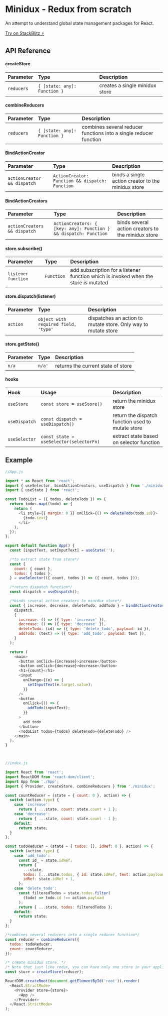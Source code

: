 
# Minidux - Redux from scratch

An attempt to understand global state management packages for React.

[Try on StackBlitz ⚡️](https://stackblitz.com/edit/react-ljxzp2)



## API Reference

#### createStore


| Parameter | Type     | Description                |
| :-------- | :------- | :------------------------- |
| `reducers` | `{ [state: any]: Function }` | creates a single minidux store |


#### combineReducers


| Parameter | Type     | Description                |
| :-------- | :------- | :------------------------- |
| `reducers` | `{ [state: any]: Function }` | combines several reducer functions into a single reducer function |


#### BindActionCreator


| Parameter | Type     | Description                |
| :-------- | :------- | :------------------------- |
| `actionCreator && dispatch` | `ActionCreator: Function && dispatch: Function` | binds a single action creator to the minidux store |

#### BindActionCreators


| Parameter | Type     | Description                |
| :-------- | :------- | :------------------------- |
| `actionCreators && dispatch` | `ActionCreators: { [key: any]: Function } && dispatch: Function` | binds several action creators to the minidux store |

#### store.subscribe()


| Parameter | Type     | Description                |
| :-------- | :------- | :------------------------- |
| `listener function` | `Function` | add subscription for a listener function which is invoked when the store is mutated |

#### store.dispatch(listener)


| Parameter | Type     | Description                |
| :-------- | :------- | :------------------------- |
| `action` | `object with required field, 'type'` | dispatches an action to mutate store. Only way to mutate store |

#### store.getState()


| Parameter | Type     | Description                |
| :-------- | :------- | :------------------------- |
| `n/a` | `n/a'` | returns the current state of store |

#### hooks


| Hook | Usage     | Description                |
| :-------- | :------- | :------------------------- |
| `useStore` | `const store = useStore()` | return the minidux store |
| `useDispatch` | `const dispatch = useDispatch()` | return the dispatch function used to mutate store |
| `useSelector` | `const state = useSelector(selectorFn)` | extract state based on selector function |






## Example

```javascript
//App.js

import * as React from 'react';
import { useSelector, bindActionCreators, useDispatch } from './minidux';
import { useState } from 'react';

const TodoList = ({ todos, deleteTodo }) => {
  return todos.map((todo) => {
    return (
      <li style={{ margin: 0 }} onClick={() => deleteTodo(todo.id)}>
        {todo.text}
      </li>
    );
  });
};

export default function App() {
  const [inputText, setInputText] = useState('');

  /*to extract state from store*/
  const {
    count: { count },
    todos: { todos },
  } = useSelector(({ count, todos }) => ({ count, todos }));

  /*return dispatch function*/
  const dispatch = useDispatch();

  /*binds several action creators to minidux store*/
  const { increase, decrease, deleteTodo, addTodo } = bindActionCreators(
    dispatch,
    {
      increase: () => ({ type: 'increase' }),
      decrease: () => ({ type: 'decrease' }),
      deleteTodo: (id) => ({ type: 'delete_todo', payload: id }),
      addTodo: (text) => ({ type: 'add_todo', payload: text }),
    }
  );

  return (
    <main>
      <button onClick={increase}>increase</button>
      <button onClick={decrease}>decrease</button>
      <h1>{count}</h1>
      <input
        onChange={(e) => {
          setInputText(e.target.value);
        }}
      />
      <button
        onClick={() => {
          addTodo(inputText);
        }}
      >
        add todo
      </button>
      <TodoList todos={todos} deleteTodo={deleteTodo} />
    </main>
  );
}



//index.js

import React from 'react';
import ReactDOM from 'react-dom/client';
import App from './App';
import { Provider, createStore, combineReducers } from './minidux';

const countReducer = (state = { count: 0 }, action) => {
  switch (action.type) {
    case 'increase':
      return { ...state, count: state.count + 1 };
    case 'decrease':
      return { ...state, count: state.count - 1 };
    default:
      return state;
  }
};

const todoReducer = (state = { todos: [], idRef: 0 }, action) => {
  switch (action.type) {
    case 'add_todo':
      const id_ = state.idRef;
      return {
        ...state,
        todos: [...state.todos, { id: state.idRef, text: action.payload }],
        idRef: state.idRef + 1,
      };
    case 'delete_todo':
      const filteredTodos = state.todos.filter(
        (todo) => todo.id !== action.payload
      );
      return { ...state, todos: filteredTodos };
    default:
      return state;
  }
};

/*combines several reducers into a single reducer function*/
const reducer = combineReducers({
  todos: todoReducer,
  count: countReducer,
});

/* create minidux store. */
/* Note that just like redux, you can have only one store in your application */
const store = createStore(reducer);

ReactDOM.createRoot(document.getElementById('root')).render(
  <React.StrictMode>
    <Provider store={store}>
      <App />
    </Provider>
  </React.StrictMode>
);
```

